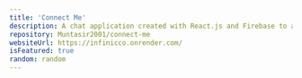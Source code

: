 ```yaml
---
title: 'Connect Me'
description: A chat application created with React.js and Firebase to allow the users to connect from across the world.
repository: Muntasir2001/connect-me
websiteUrl: https://infinicco.onrender.com/
isFeatured: true
random: random
---
```

